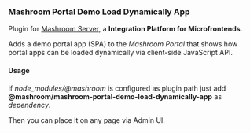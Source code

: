 
### Mashroom Portal Demo Load Dynamically App

Plugin for [Mashroom Server](https://www.mashroom-server.com), a **Integration Platform for Microfrontends**. 

Adds a demo portal app (SPA) to the _Mashroom Portal_ that shows how portal apps can be loaded dynamically via client-side JavaScript API.

#### Usage

If *node_modules/@mashroom* is configured as plugin path just add **@mashroom/mashroom-portal-demo-load-dynamically-app** as *dependency*.

Then you can place it on any page via Admin UI.
